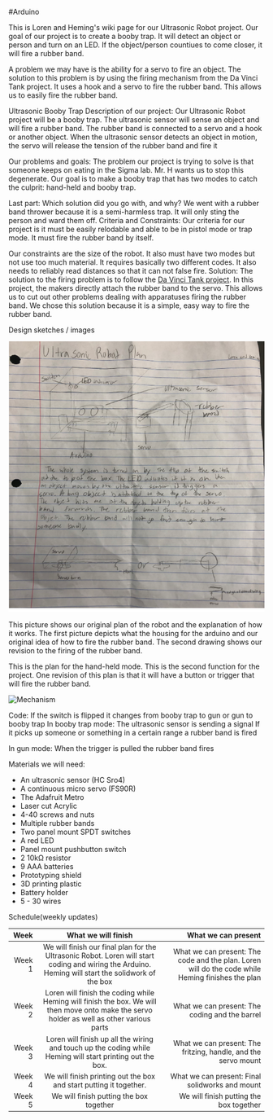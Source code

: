 #Arduino

This is Loren and Heming's wiki page for our Ultrasonic Robot project.
Our goal of our project is to create a booby trap. It will detect an object or person and turn on an LED. If the object/person countiues to come closer, it will fire a rubber band.

A problem we may have is the ability for a servo to fire an object.
The solution to this problem is by using the firing mechanism from the Da Vinci Tank project. It uses a hook and a servo to fire the rubber band. This allows us to easily fire the rubber band.

Ultrasonic Booby Trap
Description of our project: Our Ultrasonic Robot project will be a booby trap. The ultrasonic sensor will sense an object and will fire a rubber band. The rubber band is connected to a servo and a hook or another object. When the ultrasonic sensor detects an object in motion, the servo will release the tension of the rubber band and fire it

Our problems and goals: 
The problem our project is trying to solve is that someone keeps on eating in the Sigma lab. Mr. H wants us to stop this degenerate. Our goal is to make a booby trap that has two modes to catch the culprit: hand-held and booby trap. 


Last part: Which solution did you go with, and why?
We went with a rubber band thrower because it is a semi-harmless trap. It will only sting the person and ward them off.
Criteria and Constraints:
Our criteria for our project is it must be easily relodable and able to be in pistol mode or trap mode. It must fire the rubber band by itself.

Our constraints are the size of the robot. It also must have two modes but not use too much material. It requires basically two different codes. It also needs to reliably read distances so that it can not false fire.
Solution: The solution to the firing problem is to follow the [Da Vinci Tank project](https://www.instructables.com/id/Shooting-Cardboard-Da-Vinci-Tank/). In this project, the makers directly attach the rubber band to the servo. This allows us to cut out other problems dealing with apparatuses firing the rubber band. We chose this solution because it is a simple, easy way to fire the rubber band.

Design sketches / images

![Planning image](Media/Firstplan.PNG)

This picture shows our original plan of the robot and the explanation of how it works. The first picture depicts what the housing for the arduino and our original idea of how to fire the rubber band. The second drawing shows our revision to the firing of the rubber band. 

This is the plan for the hand-held mode. This is the second function for the project. One revision of this plan is that it will have a button or trigger that will fire the rubber band.

![Mechanism](Mechanism.gif)

Code:
If the switch is flipped it changes from booby trap to gun or gun to booby trap
In booby trap mode:
The ultrasonic sensor is sending a signal
If it picks up someone or something in a certain range a rubber band is fired
 
In gun mode:
When the trigger is pulled the rubber band fires
 
Materials we will need:
* An ultrasonic sensor (HC Sro4)
* A continuous micro servo (FS90R)                                                                                                                                                                              
* The Adafruit Metro
* Laser cut Acrylic
* 4-40 screws and nuts
* Multiple rubber bands
* Two panel mount SPDT switches
* A red LED
* Panel mount pushbutton switch
* 2 10kΩ resistor  
* 9 AAA batteries
* Prototyping shield
* 3D printing plastic 
* Battery holder
* 5 - 30 wires

 
Schedule(weekly updates)

| Week | What we will finish| What we can present |
|-----:|:------------------:|--------------------:|
| Week 1 | We will finish our final plan for the Ultrasonic Robot. Loren will start coding and wiring the Arduino. Heming will start the solidwork of the box | What we can present: The code and the plan. Loren will do the code while Heming finishes the plan |
| Week 2 | Loren will finish the coding while Heming will finish the box. We will then move onto make the servo holder as well as other various parts | What we can present: The coding and the barrel |
| Week 3 | Loren will finish up all the wiring and touch up the coding while Heming will start printing out the box. | What we can present: The fritzing, handle, and the servo mount |
| Week 4 | We will finish printing out the box and start putting it together. | What we can present: Final solidworks and mount |
| Week 5 | We will finish putting the box together | We will finish putting the box together |
